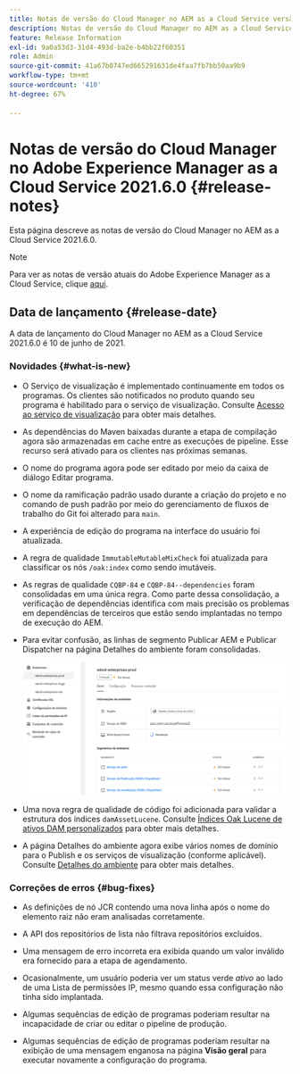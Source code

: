 ```yaml
---
title: Notas de versão do Cloud Manager no AEM as a Cloud Service versão 2021.6.0
description: Notas de versão do Cloud Manager no AEM as a Cloud Service versão 2021.5.0
feature: Release Information
exl-id: 9a0a53d3-31d4-493d-ba2e-b4bb22f60351
role: Admin
source-git-commit: 41a67b0747ed665291631de4faa7fb7bb50aa9b9
workflow-type: tm+mt
source-wordcount: '410'
ht-degree: 67%

---
```


# Notas de versão do Cloud Manager no Adobe Experience Manager as a Cloud Service 2021.6.0 {#release-notes}

Esta página descreve as notas de versão do Cloud Manager no AEM as a Cloud Service 2021.6.0.

>[!NOTE]
>Para ver as notas de versão atuais do Adobe Experience Manager as a Cloud Service, clique [aqui](https://experienceleague.adobe.com/pt-br/docs/experience-manager-cloud-service/content/release-notes/release-notes/release-notes-current).

## Data de lançamento {#release-date}

A data de lançamento do Cloud Manager no AEM as a Cloud Service 2021.6.0 é 10 de junho de 2021.

### Novidades {#what-is-new}

* O Serviço de visualização é implementado continuamente em todos os programas. Os clientes são notificados no produto quando seu programa é habilitado para o serviço de visualização. Consulte [Acesso ao serviço de visualização](/help/implementing/cloud-manager/manage-environments.md#access-preview-service) para obter mais detalhes.

* As dependências do Maven baixadas durante a etapa de compilação agora são armazenadas em cache entre as execuções de pipeline. Esse recurso será ativado para os clientes nas próximas semanas.

* O nome do programa agora pode ser editado por meio da caixa de diálogo Editar programa.

* O nome da ramificação padrão usado durante a criação do projeto e no comando de push padrão por meio do gerenciamento de fluxos de trabalho do Git foi alterado para `main`.

* A experiência de edição do programa na interface do usuário foi atualizada.

* A regra de qualidade `ImmutableMutableMixCheck` foi atualizada para classificar os nós `/oak:index` como sendo imutáveis.

* As regras de qualidade `CQBP-84` e `CQBP-84--dependencies` foram consolidadas em uma única regra. Como parte dessa consolidação, a verificação de dependências identifica com mais precisão os problemas em dependências de terceiros que estão sendo implantadas no tempo de execução do AEM.

* Para evitar confusão, as linhas de segmento Publicar AEM e Publicar Dispatcher na página Detalhes do ambiente foram consolidadas.

  ![Dispatcher de publicação](/help/implementing/cloud-manager/release-notes/assets/aem-dispatcher.png)

* Uma nova regra de qualidade de código foi adicionada para validar a estrutura dos índices `damAssetLucene`. Consulte [Índices Oak Lucene de ativos DAM personalizados](/help/implementing/cloud-manager/custom-code-quality-rules.md#oakpal-damAssetLucene-sanity-check) para obter mais detalhes.

* A página Detalhes do ambiente agora exibe vários nomes de domínio para o Publish e os serviços de visualização (conforme aplicável). Consulte [Detalhes do ambiente](https://experienceleague.adobe.com/en/docs/experience-manager-cloud-service/content/implementing/using-cloud-manager/manage-environments#viewing-environment) para obter mais detalhes.

### Correções de erros {#bug-fixes}

* As definições de nó JCR contendo uma nova linha após o nome do elemento raiz não eram analisadas corretamente.

* A API dos repositórios de lista não filtrava repositórios excluídos.

* Uma mensagem de erro incorreta era exibida quando um valor inválido era fornecido para a etapa de agendamento.

* Ocasionalmente, um usuário poderia ver um status verde *ativo* ao lado de uma Lista de permissões IP, mesmo quando essa configuração não tinha sido implantada.

* Algumas sequências de edição de programas poderiam resultar na incapacidade de criar ou editar o pipeline de produção.

* Algumas sequências de edição de programas poderiam resultar na exibição de uma mensagem enganosa na página **Visão geral** para executar novamente a configuração do programa.
